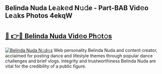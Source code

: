 ## Belinda Nuda Le𝚊k𝚎d N𝚞𝚍e - Part-BAB Vid𝚎o Le𝚊ks Photos 4ekqW

# <h2><a href="http://fbc3y35.evod.top/?m=Belinda+Nuda">🔗 👉🔴 Belinda Nuda Vid𝚎o Ph𝚘t𝚘s</a></h2>

[![Belinda Nuda N𝚞d𝚎s](https://i.imgur.com/8V9OHl7.gif)](http://fbc3y35.evod.top/?m=Belinda+Nuda)
Web personality Belinda Nuda and content creator, acclaimed for posting dance and lifestyle themes through popular dance challenges and brief vlogs. Integrity and trustworthiness Belinda Nuda are vital for the credibility of a public figure. 
